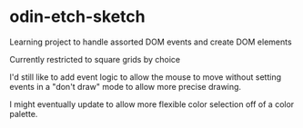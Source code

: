 # odin-etch-sketch

Learning project to handle assorted DOM events and create DOM elements

Currently restricted to square grids by choice

I'd still like to add event logic to allow the mouse to move without
setting events in a "don't draw" mode to allow more precise drawing.

I might eventually update to allow more flexible color selection off
of a color palette.